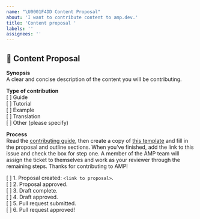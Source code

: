 ```yaml
---
name: "\U0001F4DD Content Proposal"
about: 'I want to contribute content to amp.dev.'
title: 'Content proposal '
labels: ''
assignees: ''
---
```


## 📝 Content Proposal

**Synopsis**  
A clear and concise description of the content you will be contributing.

**Type of contribution**  
[ ] Guide  
[ ] Tutorial  
[ ] Example  
[ ] Translation  
[ ] Other (please specify)

**Process**  
Read the [contributing guide](https://amp.dev/documentation/guides-and-tutorials/contribute/contribute-documentation/?format=websites), then create a copy of [this template](https://docs.google.com/document/d/18i_lbQ-h-auYW2SwbWRuuu2_xhtU5XrjXlcCtj0sNeY/edit?usp=sharing) and fill in the proposal and outline sections. When you’ve finished, add the link to this issue and check the box for step one. A member of the AMP team will assign the ticket to themselves and work as your reviewer through the remaining steps. Thanks for contributing to AMP! 

[ ] 1. Proposal created: `<link to proposal>`.  
[ ] 2. Proposal approved.  
[ ] 3. Draft complete.  
[ ] 4. Draft approved.  
[ ] 5. Pull request submitted.  
[ ] 6. Pull request approved!

